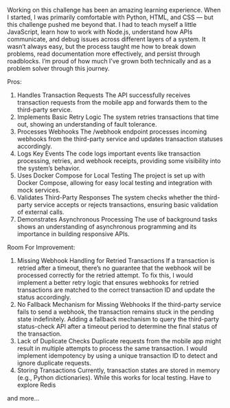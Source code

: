 Working on this challenge has been an amazing learning experience. When I started, I was primarily comfortable with Python, HTML, and CSS — but this challenge pushed me  beyond that. I had to teach myself a little JavaScript, learn how to work with Node.js, understand how APIs communicate, and debug issues across different layers of a system. It wasn’t always easy, but the process taught me how to break down problems, read documentation more effectively, and persist through roadblocks. I’m proud of how much I’ve grown both technically and as a problem solver through this journey.

Pros:
1. Handles Transaction Requests
The API successfully receives transaction requests from the mobile app and forwards them to the third-party service.
2. Implements Basic Retry Logic
The system retries transactions that time out, showing an understanding of fault tolerance.
3. Processes Webhooks
The /webhook endpoint processes incoming webhooks from the third-party service and updates transaction statuses accordingly.
4. Logs Key Events
The code logs important events like transaction processing, retries, and webhook receipts, providing some visibility into the system’s behavior.
5. Uses Docker Compose for Local Testing
The project is set up with Docker Compose, allowing for easy local testing and integration with mock services.
6. Validates Third-Party Responses
The system checks whether the third-party service accepts or rejects transactions, ensuring basic validation of external calls.
7. Demonstrates Asynchronous Processing
The use of background tasks shows an understanding of asynchronous programming and its importance in building responsive APIs.

Room For Improvement:
1. Missing Webhook Handling for Retried Transactions
If a transaction is retried after a timeout, there’s no guarantee that the webhook will be processed correctly for the retried attempt.
To fix this, I would implement a better retry logic that ensures webhooks for retried transactions are matched to the correct transaction ID and update the status accordingly.
2. No Fallback Mechanism for Missing Webhooks
If the third-party service fails to send a webhook, the transaction remains stuck in the pending state indefinitely.
Adding a fallback mechanism to query the third-party status-check API after a timeout period to determine the final status of the transaction.
3. Lack of Duplicate Checks
Duplicate requests from the mobile app might result in multiple attempts to process the same transaction.
I would implement idempotency by using a unique transaction ID to detect and ignore duplicate requests.
4. Storing Transactions
Currently, transaction states are stored in memory (e.g., Python dictionaries). While this works for local testing.
Have to explore Redis

and more...